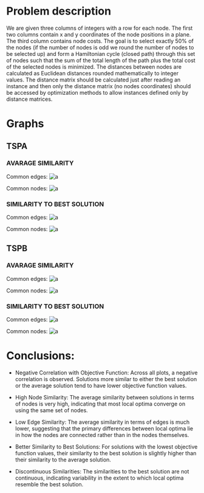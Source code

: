 # Problem description

We are given three columns of integers with a row for each node. The first two columns contain x
and y coordinates of the node positions in a plane. The third column contains node costs. The goal is
to select exactly 50% of the nodes (if the number of nodes is odd we round the number of nodes to
be selected up) and form a Hamiltonian cycle (closed path) through this set of nodes such that the
sum of the total length of the path plus the total cost of the selected nodes is minimized.
The distances between nodes are calculated as Euclidean distances rounded mathematically to
integer values. The distance matrix should be calculated just after reading an instance and then only
the distance matrix (no nodes coordinates) should be accessed by optimization methods to allow
instances defined only by distance matrices.

# Graphs

## TSPA

### AVARAGE SIMILARITY

Common edges:
![a](Average%20-%20Edges%20-%20TSPA.png)

Common nodes:
![a](Average%20-%20Nodes%20-%20TSPA.png)

### SIMILARITY TO BEST SOLUTION

Common edges:
![a](Best%20-%20Edges%20-%20TSPA.png)

Common nodes:
![a](Best%20-%20Nodes%20-%20TSPA.png)

## TSPB

### AVARAGE SIMILARITY

Common edges:
![a](Average%20-%20Edges%20-%20TSPB.png)

Common nodes:
![a](Average%20-%20Nodes%20-%20TSPB.png)

### SIMILARITY TO BEST SOLUTION

Common edges:
![a](Best%20-%20Edges%20-%20TSPB.png)

Common nodes:
![a](Best%20-%20Nodes%20-%20TSPB.png)

# Conclusions:

- Negative Correlation with Objective Function: Across all plots, a negative correlation is observed. Solutions more similar to either the best solution or the average solution tend to have lower objective function values.

- High Node Similarity: The average similarity between solutions in terms of nodes is very high, indicating that most local optima converge on using the same set of nodes.

- Low Edge Similarity: The average similarity in terms of edges is much lower, suggesting that the primary differences between local optima lie in how the nodes are connected rather than in the nodes themselves.

- Better Similarity to Best Solutions: For solutions with the lowest objective function values, their similarity to the best solution is slightly higher than their similarity to the average solution.

- Discontinuous Similarities: The similarities to the best solution are not continuous, indicating variability in the extent to which local optima resemble the best solution.
